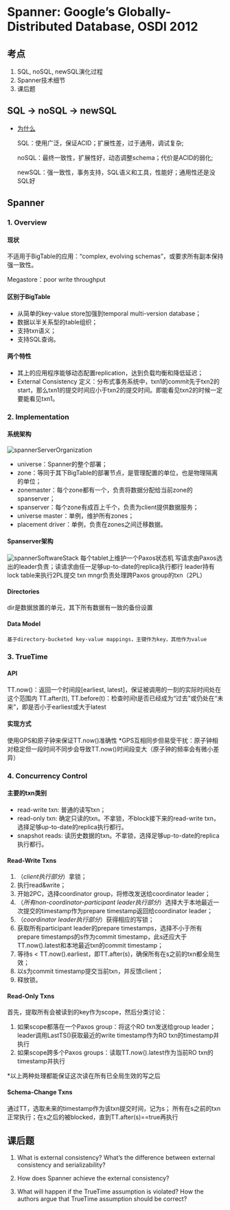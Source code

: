 # Spanner: Google’s Globally-Distributed Database, OSDI 2012

## 考点
1. SQL, noSQL, newSQL演化过程
2. Spanner技术细节
3. 课后题

## SQL -> noSQL -> newSQL 
- [为什么](http://dataconomy.com/sql-vs-nosql-vs-newsql-finding-the-right-solution/)

    SQL：使用广泛，保证ACID；扩展性差，过于通用，调试复杂;

    noSQL：最终一致性，扩展性好，动态调整schema；代价是ACID的弱化;

    newSQL：强一致性，事务支持，SQL语义和工具，性能好；通用性还是没SQL好

## Spanner
### **1. Overview**
#### 现状
不适用于BigTable的应用：“complex, evolving schemas”，或要求所有副本保持强一致性。

Megastore：poor write throughput

#### 区别于BigTable
- 从简单的key-value store加强到temporal multi-version database；
- 数据以半关系型的table组织；
- 支持txn语义；
- 支持SQL查询。

#### 两个特性
- 其上的应用程序能够动态配置replication，达到负载均衡和降低延迟；
- External Consistency
    定义：分布式事务系统中，txn1的commit先于txn2的start，那么txn1的提交时间应小于txn2的提交时间。即能看见txn2的时候一定要能看见txn1。

### **2. Implementation**
#### 系统架构
![](/img/10-1.png "spannerServerOrganization")
- universe：Spanner的整个部署；
- zone：等同于其下BigTable的部署节点，是管理配置的单位，也是物理隔离的单位；
- zonemaster：每个zone都有一个，负责将数据分配给当前zone的spanserver；
- spanserver：每个zone有成百上千个，负责为client提供数据服务；
- universe master：单例，维护所有zones；
- placement driver：单例，负责在zones之间迁移数据。

#### Spanserver架构
![](/img/10-2.png "spannerSoftwareStack")
每个tablet上维护一个Paxos状态机
写请求由Paxos选出的leader负责；读请求由任一足够up-to-date的replica执行都行
leader持有lock table来执行2PL提交
txn mngr负责处理跨Paxos group的txn（2PL）

#### Directories
dir是数据放置的单元，其下所有数据有一致的备份设置

#### Data Model
    基于directory-bucketed key-value mappings，主键作为key，其他作为value

### **3. TrueTime**
#### API
TT.now()：返回一个时间段[earliest, latest]，保证被调用的一刻的实际时间处在这个范围内
TT.after(t), TT.before(t)：检查时间t是否已经成为“过去”或仍处在“未来”，即是否小于earliest或大于latest

#### 实现方式
使用GPS和原子钟来保证TT.now()准确性
*GPS互相同步但易受干扰：原子钟相对稳定但一段时间不同步会导致TT.now()时间段变大（原子钟的频率会有微小差异）

### **4. Concurrency Control**

#### 主要的txn类别
- read-write txn: 普通的读写txn；
- read-only txn: 确定只读的txn。不拿锁，不block接下来的read-write txn，选择足够up-to-date的replica执行都行。
- snapshot reads: 读历史数据的txn。不拿锁，选择足够up-to-date的replica执行都行。

#### ﻿Read-Write Txns
1. （*client执行部分*）拿锁；
2. 执行read&write；
3. 开始2PC，选择coordinator group，将修改发送给coordinator leader；
4. （*所有non-coordinator-participant leader执行部分*）选择大于本地最近一次提交的timestamp作为prepare timestamp返回给coordinator leader；
5. （*coordinator leader执行部分*）获得相应的写锁；
6. 获取所有participant leader的prepare timestamps，选择不小于所有prepare timestamps的s作为commit timestamp，此s还应大于TT.now().latest和本地最近txn的commit timestamp；
7. 等待s < TT.now().earliest，即TT.after(s)，确保所有在s之前的txn都全局生效；
8. 以s为commit timestamp提交当前txn，并反馈client；
9. 释放锁。

#### Read-Only Txns
首先，提取所有会被读到的key作为scope，然后分类讨论：

1. 如果scope都落在一个Paxos group：将这个RO txn发送给group leader；leader调用LastTS()获取最近的write timestamp作为RO txn的timestamp并执行
2. 如果scope跨多个Paxos groups：读取TT.now().latest作为当前RO txn的timestamp并执行

*以上两种处理都能保证这次读在所有已全局生效的写之后    

#### Schema-Change Txns
通过TT，选取未来的timestamp作为该txn提交时间，记为s；
所有在s之前的txn正常执行；在s之后的被blocked，直到TT.after(s)==true再执行

## 课后题
1. What is external consistency? What’s the difference between external consistency and serializability?


2. How does Spanner achieve the external consistency?


3. What will happen if the TrueTime assumption is violated? How the authors argue that TrueTime assumption should be correct?